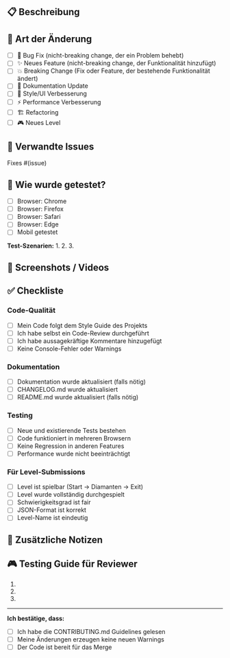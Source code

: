 ## 📋 Beschreibung
<!-- Beschreibe deine Änderungen kurz und präzise -->

## 🎯 Art der Änderung
- [ ] 🐛 Bug Fix (nicht-breaking change, der ein Problem behebt)
- [ ] ✨ Neues Feature (nicht-breaking change, der Funktionalität hinzufügt)
- [ ] 💥 Breaking Change (Fix oder Feature, der bestehende Funktionalität ändert)
- [ ] 📝 Dokumentation Update
- [ ] 🎨 Style/UI Verbesserung
- [ ] ⚡ Performance Verbesserung
- [ ] 🏗️ Refactoring
- [ ] 🎮 Neues Level

## 🔗 Verwandte Issues
<!-- Verlinke verwandte Issues mit #Nummer -->
Fixes #(issue)

## 🧪 Wie wurde getestet?
<!-- Beschreibe die Tests, die du durchgeführt hast -->

- [ ] Browser: Chrome
- [ ] Browser: Firefox
- [ ] Browser: Safari
- [ ] Browser: Edge
- [ ] Mobil getestet

**Test-Szenarien:**
1. 
2. 
3. 

## 📸 Screenshots / Videos
<!-- Falls UI-Änderungen: Füge Screenshots oder GIFs hinzu -->

## ✅ Checkliste

### Code-Qualität
- [ ] Mein Code folgt dem Style Guide des Projekts
- [ ] Ich habe selbst ein Code-Review durchgeführt
- [ ] Ich habe aussagekräftige Kommentare hinzugefügt
- [ ] Keine Console-Fehler oder Warnings

### Dokumentation
- [ ] Dokumentation wurde aktualisiert (falls nötig)
- [ ] CHANGELOG.md wurde aktualisiert
- [ ] README.md wurde aktualisiert (falls nötig)

### Testing
- [ ] Neue und existierende Tests bestehen
- [ ] Code funktioniert in mehreren Browsern
- [ ] Keine Regression in anderen Features
- [ ] Performance wurde nicht beeinträchtigt

### Für Level-Submissions
- [ ] Level ist spielbar (Start → Diamanten → Exit)
- [ ] Level wurde vollständig durchgespielt
- [ ] Schwierigkeitsgrad ist fair
- [ ] JSON-Format ist korrekt
- [ ] Level-Name ist eindeutig

## 📝 Zusätzliche Notizen
<!-- Weitere Informationen für Reviewer -->

## 🎮 Testing Guide für Reviewer
<!-- Schritt-für-Schritt Anleitung zum Testen -->

1. 
2. 
3. 

---

**Ich bestätige, dass:**
- [ ] Ich habe die CONTRIBUTING.md Guidelines gelesen
- [ ] Meine Änderungen erzeugen keine neuen Warnings
- [ ] Der Code ist bereit für das Merge
